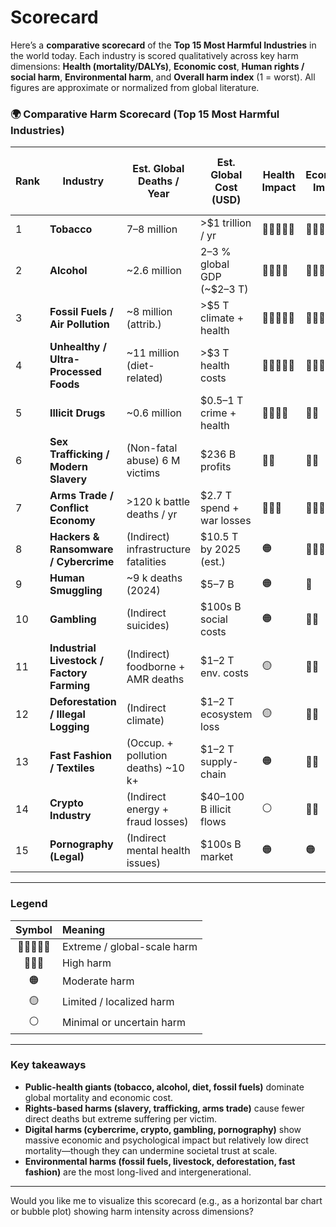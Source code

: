 # Scorecard

Here’s a **comparative scorecard** of the **Top 15 Most Harmful Industries** in the world today.
Each industry is scored qualitatively across key harm dimensions: **Health (mortality/DALYs)**, 
**Economic cost**, **Human rights / social harm**, **Environmental harm**, 
and **Overall harm index** (1 = worst).
All figures are approximate or normalized from global literature.


### 🌍 Comparative Harm Scorecard (Top 15 Most Harmful Industries)

| Rank | Industry                                   | Est. Global Deaths / Year            | Est. Global Cost (USD)     | Health Impact | Economic Impact | Human Rights / Social Harm | Environmental Harm | **Overall Harm Index** |
| ---- | ------------------------------------------ | ------------------------------------ | -------------------------- | ------------- | --------------- | -------------------------- | ------------------ | ---------------------- |
| 1    | **Tobacco**                                | 7–8 million                          | >$1 trillion / yr          | 🔴🔴🔴🔴🔴    | 🔴🔴🔴          | 🟠                         | 🔴                 | **5.0**                |
| 2    | **Alcohol**                                | ~2.6 million                         | 2–3 % global GDP (~$2–3 T) | 🔴🔴🔴🔴      | 🔴🔴🔴          | 🔴🔴                       | 🟠                 | **4.8**                |
| 3    | **Fossil Fuels / Air Pollution**           | ~8 million (attrib.)                 | >$5 T climate + health     | 🔴🔴🔴🔴🔴    | 🔴🔴🔴🔴        | 🟠                         | 🔴🔴🔴🔴🔴         | **4.8**                |
| 4    | **Unhealthy / Ultra-Processed Foods**      | ~11 million (diet-related)           | >$3 T health costs         | 🔴🔴🔴🔴🔴    | 🔴🔴🔴          | 🟠                         | 🟡                 | **4.6**                |
| 5    | **Illicit Drugs**                          | ~0.6 million                         | $0.5–1 T crime + health    | 🔴🔴🔴🔴      | 🔴🔴            | 🔴🔴🔴                     | 🟡                 | **4.4**                |
| 6    | **Sex Trafficking / Modern Slavery**       | (Non-fatal abuse) 6 M victims        | $236 B profits             | 🔴🔴          | 🔴🔴            | 🔴🔴🔴🔴🔴                 | 🟠                 | **4.4**                |
| 7    | **Arms Trade / Conflict Economy**          | >120 k battle deaths / yr            | $2.7 T spend + war losses  | 🔴🔴🔴        | 🔴🔴🔴🔴        | 🔴🔴🔴🔴                   | 🔴🔴               | **4.3**                |
| 8    | **Hackers & Ransomware / Cybercrime**      | (Indirect) infrastructure fatalities | $10.5 T by 2025 (est.)     | 🟠            | 🔴🔴🔴🔴        | 🔴🔴                       | 🟡                 | **4.0**                |
| 9    | **Human Smuggling**                        | ~9 k deaths (2024)                   | $5–7 B                     | 🟠            | 🔴              | 🔴🔴🔴                     | 🟠                 | **3.9**                |
| 10   | **Gambling**                               | (Indirect suicides)                  | $100s B social costs       | 🟠            | 🔴🔴            | 🔴🔴                       | ⚪                  | **3.8**                |
| 11   | **Industrial Livestock / Factory Farming** | (Indirect) foodborne + AMR deaths    | $1–2 T env. costs          | 🟡            | 🔴🔴            | 🟠                         | 🔴🔴🔴             | **3.8**                |
| 12   | **Deforestation / Illegal Logging**        | (Indirect climate)                   | $1–2 T ecosystem loss      | 🟡            | 🔴🔴            | 🔴                         | 🔴🔴🔴🔴           | **3.7**                |
| 13   | **Fast Fashion / Textiles**                | (Occup. + pollution deaths) ~10 k+   | $1–2 T supply-chain        | 🟠            | 🔴🔴            | 🔴                         | 🔴🔴🔴             | **3.6**                |
| 14   | **Crypto Industry**                        | (Indirect energy + fraud losses)     | $40–100 B illicit flows    | ⚪             | 🔴🔴            | 🟠                         | 🔴                 | **3.2**                |
| 15   | **Pornography (Legal)**                    | (Indirect mental health issues)      | $100s B market             | 🟠            | 🟠              | 🟠                         | ⚪                  | **2.5**                |

---

### Legend

|   Symbol   | Meaning                     |
| :--------: | :-------------------------- |
| 🔴🔴🔴🔴🔴 | Extreme / global-scale harm |
|   🔴🔴🔴   | High harm                   |
|     🟠     | Moderate harm               |
|     🟡     | Limited / localized harm    |
|      ⚪     | Minimal or uncertain harm   |

---

### Key takeaways

* **Public-health giants (tobacco, alcohol, diet, fossil fuels)** dominate global mortality and economic cost.
* **Rights-based harms (slavery, trafficking, arms trade)** cause fewer direct deaths but extreme suffering per victim.
* **Digital harms (cybercrime, crypto, gambling, pornography)** show massive economic and psychological impact but relatively low direct mortality—though they can undermine societal trust at scale.
* **Environmental harms (fossil fuels, livestock, deforestation, fast fashion)** are the most long-lived and intergenerational.

---

Would you like me to visualize this scorecard (e.g., as a horizontal bar chart or bubble plot) showing harm intensity across dimensions?
